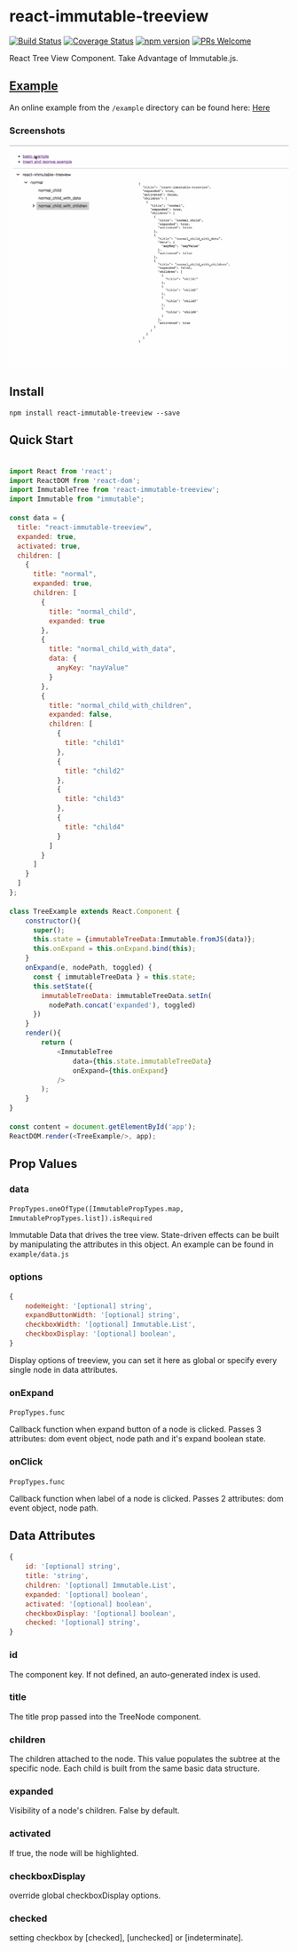 # react-immutable-treeview

[![Build Status](https://travis-ci.org/hapood/react-immutable-treeview.svg?branch=master)](https://travis-ci.org/hapood/react-immutable-treeview) [![Coverage Status](https://coveralls.io/repos/hapood/react-immutable-treeview/badge.svg?branch=master&service=github)](https://coveralls.io/github/hapood/react-immutable-treeview?branch=master)
[![npm version](https://img.shields.io/npm/v/react-immutable-treeview.svg?style=flat)](https://www.npmjs.com/package/react-immutable-treeview) 
[![PRs Welcome](https://img.shields.io/badge/PRs-welcome-brightgreen.svg)](CONTRIBUTING.md#pull-requests)

React Tree View Component. Take Advantage of Immutable.js.

## [Example](https://hapood.github.io/react-immutable-treeview/)

An online example from the `/example` directory can be found here: [Here](https://hapood.github.io/react-immutable-treeview/)

### Screenshots
<img src="https://raw.githubusercontent.com/hapood/react-immutable-treeview/e4dbfddfa934242fa41d151dc7f3ea2708d22972/immutableGif.gif" width="800"/>


## Install

```
npm install react-immutable-treeview --save
```


## Quick Start

```javascript

import React from 'react';
import ReactDOM from 'react-dom';
import ImmutableTree from 'react-immutable-treeview';
import Immutable from "immutable";

const data = {
  title: "react-immutable-treeview",
  expanded: true,
  activated: true,
  children: [
    {
      title: "normal",
      expanded: true,
      children: [
        {
          title: "normal_child",
          expanded: true
        },
        {
          title: "normal_child_with_data",
          data: {
            anyKey: "nayValue"
          }
        },
        {
          title: "normal_child_with_children",
          expanded: false,
          children: [
            {
              title: "child1"
            },
            {
              title: "child2"
            },
            {
              title: "child3"
            },
            {
              title: "child4"
            }
          ]
        }
      ]
    }
  ]
};

class TreeExample extends React.Component {
    constructor(){
      super();
      this.state = {immutableTreeData:Immutable.fromJS(data)};
      this.onExpand = this.onExpand.bind(this);
    }
    onExpand(e, nodePath, toggled) {
      const { immutableTreeData } = this.state;
      this.setState({
        immutableTreeData: immutableTreeData.setIn(
          nodePath.concat('expanded'), toggled)
      })
    }
    render(){
        return (
            <ImmutableTree
                data={this.state.immutableTreeData}
                onExpand={this.onExpand}
            />
        );
    }
}

const content = document.getElementById('app');
ReactDOM.render(<TreeExample/>, app);
```

## Prop Values

### data
`PropTypes.oneOfType([ImmutablePropTypes.map, ImmutablePropTypes.list]).isRequired`

Immutable Data that drives the tree view. State-driven effects can be built by manipulating the attributes in this object. An example can be found in `example/data.js`

### options

```javascript
{
    nodeHeight: '[optional] string', 
    expandButtonWidth: '[optional] string',
    checkboxWidth: '[optional] Immutable.List',
    checkboxDisplay: '[optional] boolean',
}
```

Display options of treeview, you can set it here as global or specify every single node in data attributes.

### onExpand
`PropTypes.func`

Callback function when expand button of a node is clicked. Passes 3 attributes: dom event object, node path and it's expand boolean state.

### onClick
`PropTypes.func`

Callback function when label of a node is clicked. Passes 2 attributes: dom event object, node path.

## Data Attributes

```javascript
{
    id: '[optional] string',
    title: 'string',
    children: '[optional] Immutable.List',
    expanded: '[optional] boolean',
    activated: '[optional] boolean',
    checkboxDisplay: '[optional] boolean',
    checked: '[optional] string',
}
```
### id
The component key. If not defined, an auto-generated index is used.

### title
The title prop passed into the TreeNode component.

### children
The children attached to the node. This value populates the subtree at the specific node. Each child is built from the same basic data structure.

### expanded
Visibility of a node's children. False by default.

### activated
If true, the node will be highlighted.

### checkboxDisplay
override global checkboxDisplay options.

### checked
setting checkbox by [checked], [unchecked] or [indeterminate].